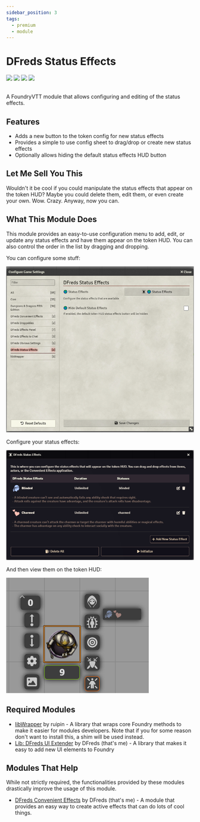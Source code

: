 ```yaml
---
sidebar_position: 3
tags:
  - premium
  - module
---
```


# DFreds Status Effects

<img src="https://img.shields.io/badge/Premium-aa0000?style=for-the-badge"/>
<a target="_blank" href="https://www.patreon.com/dfreds"><img src="https://img.shields.io/badge/Early%20Access-9b59b6?style=for-the-badge"/></a>
<img src="https://img.shields.io/badge/Any%20System-00aaaa?style=for-the-badge"/>
<a target="_blank" href="https://www.patreon.com/dfreds/shop/dfreds-status-effects-v1-1-0-1031082"><img src="https://img.shields.io/badge/Download-2e2e2e?style=for-the-badge"/></a>
<br/>
<br/>

A FoundryVTT module that allows configuring and editing of the status effects.

## Features

- Adds a new button to the token config for new status effects
- Provides a simple to use config sheet to drag/drop or create new status effects
- Optionally allows hiding the default status effects HUD button

## Let Me Sell You This

Wouldn't it be cool if you could manipulate the status effects that appear on
the token HUD? Maybe you could delete them, edit them, or even create your own.
Wow. Crazy. Anyway, now you can.

## What This Module Does

This module provides an easy-to-use configuration menu to add, edit, or update
any status effects and have them appear on the token HUD. You can also control
the order in the list by dragging and dropping.

You can configure some stuff:

![Settings](./settings.png)

Configure your status effects:

![Config](./config.png)

And then view them on the token HUD:

![Status Effects](./status-effects.png)

## Required Modules

- [libWrapper](https://foundryvtt.com/packages/lib-wrapper) by ruipin - A
library that wraps core Foundry methods to make it easier for modules
developers. Note that if you for some reason don't want to install this, a shim
will be used instead.
- [Lib: DFreds UI Extender](https://foundryvtt.com/packages/lib-dfreds-ui-extender) by DFreds (that's me) - A library that makes it easy to add new UI elements to Foundry

## Modules That Help

While not strictly required, the functionalities provided by these modules
drastically improve the usage of this module.

- [DFreds Convenient Effects](https://foundryvtt.com/packages/dfreds-convenient-effects) by DFreds
(that's me) - A module that provides an easy way to create active effects that
can do lots of cool things.
